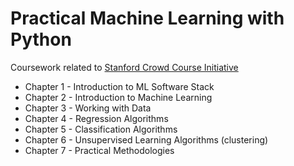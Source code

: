 # Practical Machine Learning with Python
Coursework related to [Stanford Crowd Course Initiative](http://crowdcourse.stanford.edu/ml.html)

* Chapter 1 - Introduction to ML Software Stack
* Chapter 2 - Introduction to Machine Learning
* Chapter 3 - Working with Data
* Chapter 4 - Regression Algorithms
* Chapter 5 - Classification Algorithms
* Chapter 6 - Unsupervised Learning Algorithms (clustering)
* Chapter 7 - Practical Methodologies
